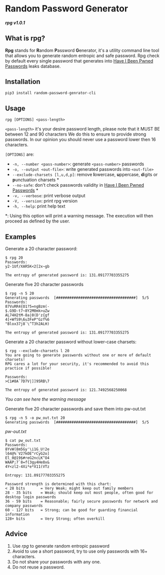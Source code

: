 # Random Password Generator
#### *rpg v1.0.1*

## What is rpg?
**Rpg** stands for **R**andom **P**assword **G**enerator, it's a utility command line tool that allows you to generate random entropic and safe password. 
Rpg check by default every single password that generates into [Have I Been Pwned Passwords](https://haveibeenpwned.com/Passwords) leaks database.


## Installation
`pip3 install random-password-genrator-cli`


## Usage
`rpg [OPTIONS] <pass-length>`

`<pass-length>` it's your desire password length, please note that it MUST BE between 12 and 90 characters
We do this to ensure to provide strong passwords.
In our opinion you should never use a password lower then 16 characters.

`[OPTIONS]` are:

- `-n, --number <pass-number>`: generate `<pass-number>` passwords
- `-o, --output <out-file>`: write generated passwords into `<out-file>`
- `--exclude-charsets [l,u,d,p]`: remove **l**owercase, **u**ppercase, **d**igits or **p**unctuation charsets *
- `--no-safe`:  don't check passwords validity in [Have I Been Pwned Passwords](https://haveibeenpwned.com/Passwords)  *
- `-v, --verbose`: print verbose output
- `-V, --version`: print rpg version
- `-h, --help`: print help text

*: Using this option will print a warning message. The execution will then proceed as defined by the user.


## Examples
Generate a 20 character password:
```
$ rpg 20
Passwords:
y2-1Uf/XAR5K<2[2x~gb

The entropy of generated password is: 131.09177703355275
```

Generate five 20 character passwords
```
$ rpg -n 5 20
Generating passwords  [####################################]  5/5
Passwords:
87VuRR4{O1?5=ngBzm(-
$.G9D-t7~8Y2M0mk>uZw
AL74H2tM-8a|0(D'z{gf
4[+WfS9\6u3FeP"Gzf%6
"Blox37j8`\^T3h2ALH)

The entropy of generated password is: 131.09177703355275
```

Generate a 20 character password without lower-case charsets:
```
$ rpg --exclude-charsets l 20
You are going to generate passwords without one or more of default charsets!
RPG cares a lot for your security, it's recommended to avoid this practice if possible!

Passwords:
>C1#8A`7D7V|]]95RB\7

The entropy of generated password is: 121.7492568250068
```
*You can see here the warning message*

Generate five 20 character passwords and save them into pw-out.txt
```
$ rpg -n 5 -o pw_out.txt 20
Generating passwords  [####################################]  5/5
```
*pw-out.txt*
```
$ cat pw_out.txt 
Passwords:
8YvW(8m5Gy'\i1G_U!2e
l64@%`V27kOE^rCyG2o]
El_0@19$#reG2ncLK^O4
WAAP;7`8=f{3gy4He8x&
4Y<zl2-4Xi*e*X11(VTz

Entropy: 131.09177703355275

Password strength is determined with this chart:
< 28 bits       = Very Weak; might keep out family members
28 - 35 bits    = Weak; should keep out most people, often good for desktop login passwords
36 - 59 bits    = Reasonable; fairly secure passwords for network and company passwords
60 - 127 bits   = Strong; can be good for guarding financial information
128+ bits       = Very Strong; often overkill
```


## Advice
1. Use *rpg* to generate random entropic password
1. Avoid to use a short password, try to use only passwords with 16+ characters.
1. Do not share your passwords with any one.
1. Do not reuse a password.